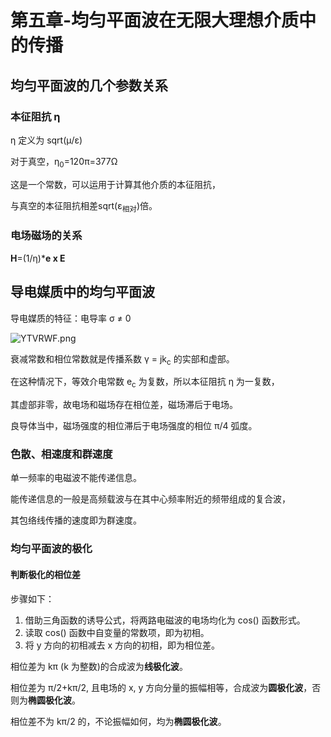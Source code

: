 # 第五章-均匀平面波在无限大理想介质中的传播
## 均匀平面波的几个参数关系
### 本征阻抗 &eta;
&eta; 定义为 sqrt(&mu;/&epsilon;)

对于真空，&eta;<sub>0</sub>=120&pi;=377&Omega;

这是一个常数，可以运用于计算其他介质的本征阻抗，

与真空的本征阻抗相差sqrt(&epsilon;<sub>相对</sub>)倍。

### 电场磁场的关系
**H**=(1/&eta;)\***e x E**
## 导电媒质中的均匀平面波
导电媒质的特征：电导率 &sigma; ≠ 0

![YTVRWF.png](https://s1.ax1x.com/2020/05/20/YTVRWF.png)

衰减常数和相位常数就是传播系数 &gamma; = jk<sub>c</sub> 的实部和虚部。

在这种情况下，等效介电常数 e<sub>c</sub> 为复数，所以本征阻抗 &eta; 为一复数，

其虚部非零，故电场和磁场存在相位差，磁场滞后于电场。

良导体当中，磁场强度的相位滞后于电场强度的相位 &pi;/4 弧度。
### 色散、相速度和群速度
单一频率的电磁波不能传递信息。

能传递信息的一般是高频载波与在其中心频率附近的频带组成的复合波，

其包络线传播的速度即为群速度。
### 均匀平面波的极化
#### 判断极化的相位差
步骤如下：

1. 借助三角函数的诱导公式，将两路电磁波的电场均化为 cos() 函数形式。
2. 读取 cos() 函数中自变量的常数项，即为初相。
3. 将 y 方向的初相减去 x 方向的初相，即为相位差。

相位差为 k&pi; (k 为整数)的合成波为**线极化波**。

相位差为 &pi;/2+k&pi;/2, 且电场的 x, y 方向分量的振幅相等，合成波为**圆极化波**，否则为**椭圆极化波**。

相位差不为 k&pi;/2 的，不论振幅如何，均为**椭圆极化波**。
